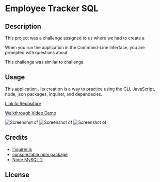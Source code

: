 # Employee Tracker SQL

## Description
This project was a challenge assigned to us where we had to create a 

When you run the application in the Command-Line Interface, you are prompted with questions about 

This challenge was similar to challenge 


## Usage
This application . Its creation is a way to practice using the CLI, JavaScript, node, json packages, inquirer, and dependecies.

[Link to Repository]()

[Walkthrough Video Demo]()

![Screenshot of ]()
![Screenshot of ]()
![Screenshot of ]()

## Credits
* [Inquirer.js](https://www.npmjs.com/package/inquirer/v/8.2.4)
* [console.table npm package](https://www.npmjs.com/package/console.table)
* [Node MySQL 2](https://www.npmjs.com/package/mysql2#installation)


## License

